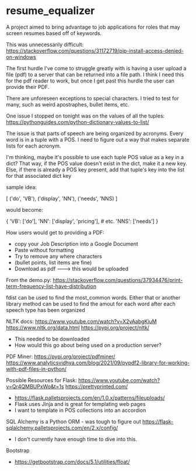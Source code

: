 # resume_equalizer

A project aimed to bring advantage to job applications for roles that may screen resumes based off of keywords.

This was unnecessarily difficult:
https://stackoverflow.com/questions/31172719/pip-install-access-denied-on-windows

The first hurdle I've come to struggle greatly with is having a user upload a file (pdf) to a server that can be returned into a file path. I think I need this for the pdf reader to work, but once I get past this hurdle the user can provide their PDF.

There are unforeseen exceptions to special characters. I tried to test for many, such as weird apostraphes, bullet items, etc.

One issue I stopped on tonight was on the values of all the tuples:
https://pythonguides.com/python-dictionary-values-to-list/

The issue is that parts of speech are being organized by acronyms. Every word is in a tuple with a POS. I need to figure out a way that makes separate lists for each acronym.

I'm thinking, maybe it's possible to use each tuple POS value as a key in a dict? That way, if the POS value doesn't exist in the dict, make it a new key. Else, if there is already a POS key present, add that tuple's key into the list for that associated dict key

sample idea:

[
('do', 'VB'),
('display', 'NN'),
('needs', 'NNS)
]

would become:

{
'VB': ['do'],
'NN': ['display', 'pricing'], # etc.
'NNS': ['needs']
}

How users would get to providing a PDF:

- copy your Job Description into a Google Document
- Paste without formatting
- Try to remove any where characters
- (bullet points, list items are fine)
- Download as pdf ---> this would be uploaded

From the demo.py:
https://stackoverflow.com/questions/37934476/print-term-frequency-list-have-distribution

fdist can be used to find the most_common words. Either that or another library method can be used to find the amout for each word after each speech type has been organized

NLTK docs:
https://www.youtube.com/watch?v=X2vAabgKiuM
https://www.nltk.org/data.html
https://pypi.org/project/nltk/

- This needed to be downloaded
- How would this go about being used on a production server?

PDF Miner:
https://pypi.org/project/pdfminer/
https://www.analyticsvidhya.com/blog/2021/09/pypdf2-library-for-working-with-pdf-files-in-python/

Possible Resources for Flask:
https://www.youtube.com/watch?v=Qr4QMBUPxWo&t=1s
https://prettyprinted.com/

- https://flask.palletsprojects.com/en/1.0.x/patterns/fileuploads/
- Flask uses Jinja and is great for templating web pages
- I want to template in POS collections into an accordion

SQL Alchemy is a Python ORM - was tough to figure out
https://flask-sqlalchemy.palletsprojects.com/en/2.x/config/

- I don't currently have enough time to dive into this.

Bootstrap

- https://getbootstrap.com/docs/5.1/utilities/float/
